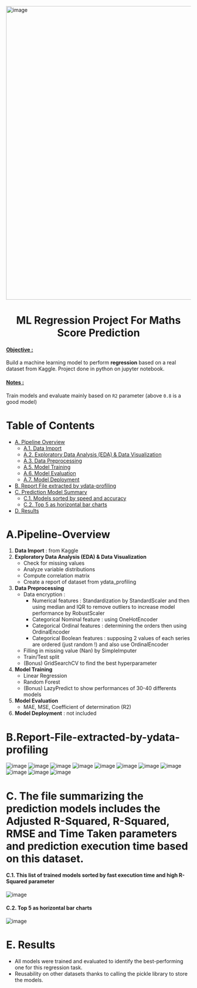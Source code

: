 <img width="798" alt="image" src="https://github.com/user-attachments/assets/a8ab9a66-2b02-455e-8c68-193fea99cefc" />

<h1 align="center">ML Regression Project For Maths Score Prediction</h1>

<h4><u>Objective :</u></h4> 
Build a machine learning model to perform <b>regression</b> based on a real dataset from Kaggle. Project done in python on jupyter notebook.

<h4><u>Notes :</u></h4> 

Train models and evaluate mainly based on `R2` parameter (above `0.8` is a good model)

# Table of Contents

- [A. Pipeline Overview](#apipeline-overview)
  - [A.1. Data Import](#a1-data-import--from-kaggle)
  - [A.2. Exploratory Data Analysis (EDA) & Data Visualization](#a2-exploratory-data-analysis-eda--data-visualization)
  - [A.3. Data Preprocessing](#a3-data-preprocessing)
  - [A.5. Model Training](#a5-model-training)
  - [A.6. Model Evaluation](#a6-model-evaluation)
  - [A.7. Model Deployment](#a7-model-deployment--not-included)
- [B. Report File extracted by ydata-profiling](#breport-file-extracted-by-ydata-profiling)
- [C. Prediction Model Summary](#c-the-file-summarizing-the-prediction-models-includes-the-adjusted-r-squared-r-squared-rmse-and-time-taken-parameters-and-prediction-execution-time-based-on-this-dataset)
  - [C.1. Models sorted by speed and accuracy](#c1-this-list-of-trained-models-sorted-by-fast-execution-time-and-high-r-squared-parameter)
  - [C.2. Top 5 as horizontal bar charts](#c2-top-5-as-horizontal-bar-charts)
- [D. Results](#d-results)

# A.Pipeline-Overview
1. **Data Import** : from Kaggle
2. **Exploratory Data Analysis (EDA) & Data Visualization**  
   - Check for missing values  
   - Analyze variable distributions  
   - Compute correlation matrix
   - Create a report of dataset from ydata_profiling
3. **Data Preprocessing**  
   - Data encryption :
     - Numerical features : Standardization by StandardScaler and then using median and IQR to remove outliers to increase model performance by RobustScaler
     - Categorical Nominal feature : using OneHotEncoder
     - Categorical Ordinal features : determining the orders then using OrdinalEncoder
     - Categorical Boolean features : supposing 2 values of each series ​​are ordered (just random !) and also use OrdinalEncoder
   - Filling in missing value (Nan) by SimpleImputer
   - Train/Test split
   - (Bonus) GridSearchCV to find the best hyperparameter
5. **Model Training** 
   - Linear Regression  
   - Random Forest
   - (Bonus) LazyPredict to show performances of 30-40 differents models
6. **Model Evaluation** 
   - MAE, MSE, Coefficient of determination (R2)
7. **Model Deployment** : not included

# B.Report-File-extracted-by-ydata-profiling

![image](https://github.com/user-attachments/assets/8b530734-277d-44be-8ce5-89c389dfd86b)
![image](https://github.com/user-attachments/assets/bc6415f6-9ed7-4571-8b30-ee19fbb884c0)
![image](https://github.com/user-attachments/assets/3eb44cdd-a9ee-46e1-9c5d-36d33c8fd941)
![image](https://github.com/user-attachments/assets/0d44b96d-9dc5-466e-ac08-cdf55d544ed7)
![image](https://github.com/user-attachments/assets/766dd712-29f6-43dd-b566-cd155b258f0b)
![image](https://github.com/user-attachments/assets/71c7af3a-d19f-4f6a-a0dd-9585e8cc618d)
![image](https://github.com/user-attachments/assets/7a3406c6-5b18-4b37-b47d-15f64a024d0d)
![image](https://github.com/user-attachments/assets/d825d4e4-0f04-4934-afb4-715f8efa6254)
![image](https://github.com/user-attachments/assets/c862e85b-3a89-4e1f-a425-d79f23d46928)
![image](https://github.com/user-attachments/assets/d9e15055-49bf-455e-b2d7-7c716b51ac9c)
![image](https://github.com/user-attachments/assets/2036f61a-a0d8-40cc-850d-3941c0d59e0a)



# C. The file summarizing the prediction models includes the Adjusted R-Squared, R-Squared, RMSE and Time Taken parameters and prediction execution time based on this dataset. 

#### C.1. This list of trained models sorted by fast execution time and high R-Squared parameter

![image](https://github.com/user-attachments/assets/56243b44-063f-4b93-92b3-c8aa9da7dccf)

#### C.2. Top 5 as horizontal bar charts

![image](https://github.com/user-attachments/assets/e8390853-11c4-4b6e-9ec2-1f2b40524920)


# E. Results
- All models were trained and evaluated to identify the best-performing one for this regression task.
- Reusability on other datasets thanks to calling the pickle library to store the models.







